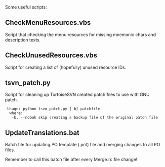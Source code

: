 Some useful scripts:


CheckMenuResources.vbs
----------------------
Script that checking the menu resources for missing mnemonic chars and description texts.


CheckUnusedResources.vbs
------------------------
Script for creating a list of (hopefully) unused resource IDs.


tsvn_patch.py
-------------
 Script for cleaning up TortoiseSVN created patch files to use with GNU patch.

```
 Usage: python tsvn_patch.py [-b] patchfile
  where:
   -b, --nobak skip creating a backup file of the original patch file
```


UpdateTranslations.bat
----------------------
Batch file for updating PO template (.pot) file and merging changes to
all PO files.

Remember to call this batch file after every Merge.rc file change!

